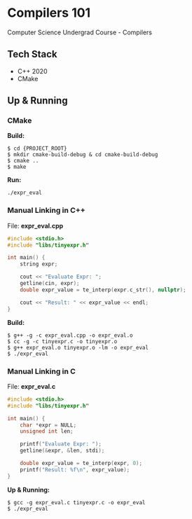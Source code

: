# Compilers 101
Computer Science Undergrad Course - Compilers


## Tech Stack
- C++ 2020
- CMake


## Up & Running 

### CMake

**Build:**
```
$ cd {PROJECT_ROOT} 
$ mkdir cmake-build-debug & cd cmake-build-debug
$ cmake ..
$ make
```

**Run:**
```$xslt
./expr_eval
```


### Manual Linking in C++

File: **expr_eval.cpp**
````c++
#include <stdio.h>
#include "libs/tinyexpr.h"

int main() {
    string expr;

    cout << "Evaluate Expr: ";
    getline(cin, expr);
    double expr_value = te_interp(expr.c_str(), nullptr);

    cout << "Result: " << expr_value << endl;
}
````

**Build:** 
```
$ g++ -g -c expr_eval.cpp -o expr_eval.o
$ cc -g -c tinyexpr.c -o tinyexpr.o
$ g++ expr_eval.o tinyexpr.o -lm -o expr_eval
$ ./expr_eval
```


### Manual Linking in C

File: **expr_eval.c**
```c
#include <stdio.h>
#include "libs/tinyexpr.h"

int main() {
    char *expr = NULL;
    unsigned int len;

    printf("Evaluate Expr: ");
    getline(&expr, &len, stdi);

    double expr_value = te_interp(expr, 0);
    printf("Result: %f\n", expr_value);
}
```

**Up & Running:** 
```
$ gcc -g expr_eval.c tinyexpr.c -o expr_eval
$ ./expr_eval
```
